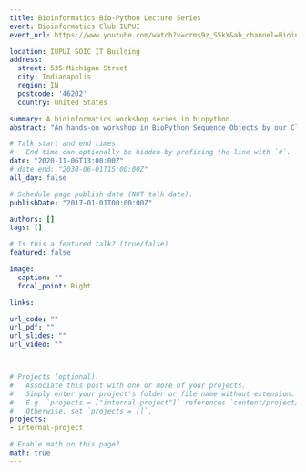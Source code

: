 ```yaml
---
title: Bioinformatics Bio-Python Lecture Series
event: Bioinformatics Club IUPUI
event_url: https://www.youtube.com/watch?v=crms9z_S5kY&ab_channel=BioinformaticsClub_IUPUI

location: IUPUI SOIC IT Building 
address:
  street: 535 Michigan Street
  city: Indianapolis
  region: IN
  postcode: '46202'
  country: United States

summary: A bioinformatics workshop series in biopython.
abstract: "An hands-on workshop in BioPython Sequence Objects by our Club's president, Pradeep on exploring how to get sequences from NCBI via python, analyzing them and moving through the Central Dogma of Biology with those sequences."

# Talk start and end times.
#   End time can optionally be hidden by prefixing the line with `#`.
date: "2020-11-06T13:00:00Z"
# date_end: "2030-06-01T15:00:00Z"
all_day: false

# Schedule page publish date (NOT talk date).
publishDate: "2017-01-01T00:00:00Z"

authors: []
tags: []

# Is this a featured talk? (true/false)
featured: false

image:
  caption: ""
  focal_point: Right

links:

url_code: ""
url_pdf: ""
url_slides: ""
url_video: ""



# Projects (optional).
#   Associate this post with one or more of your projects.
#   Simply enter your project's folder or file name without extension.
#   E.g. `projects = ["internal-project"]` references `content/project/deep-learning/index.md`.
#   Otherwise, set `projects = []`.
projects:
- internal-project

# Enable math on this page?
math: true
---
```

